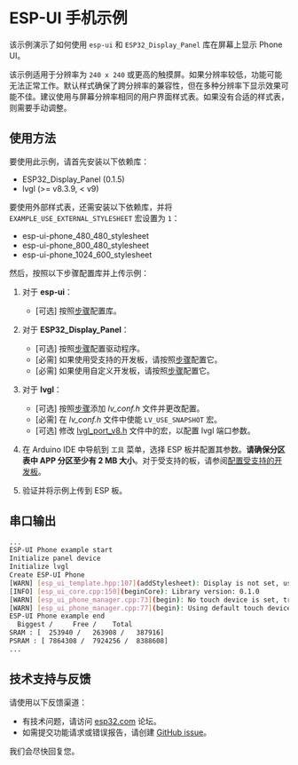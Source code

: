 # ESP-UI 手机示例

该示例演示了如何使用 `esp-ui` 和 `ESP32_Display_Panel` 库在屏幕上显示 Phone UI。

该示例适用于分辨率为 `240 x 240` 或更高的触摸屏。如果分辨率较低，功能可能无法正常工作。默认样式确保了跨分辨率的兼容性，但在多种分辨率下显示效果可能不佳。建议使用与屏幕分辨率相同的用户界面样式表。如果没有合适的样式表，则需要手动调整。

## 使用方法

要使用此示例，请首先安装以下依赖库：

- ESP32_Display_Panel (0.1.5)
- lvgl (>= v8.3.9, < v9)

要使用外部样式表，还需安装以下依赖库，并将 `EXAMPLE_USE_EXTERNAL_STYLESHEET` 宏设置为 `1`：

- esp-ui-phone_480_480_stylesheet
- esp-ui-phone_800_480_stylesheet
- esp-ui-phone_1024_600_stylesheet

然后，按照以下步骤配置库并上传示例：

1. 对于 **esp-ui**：

    - [可选] 按照[步骤](../../../docs/how_to_use.md#configuration-instructions-1)配置库。

2. 对于 **ESP32_Display_Panel**：

    - [可选] 按照[步骤](https://github.com/esp-arduino-libs/ESP32_Display_Panel?tab=readme-ov-file#configuring-drivers)配置驱动程序。
    - [必需] 如果使用受支持的开发板，请按照[步骤](https://github.com/esp-arduino-libs/ESP32_Display_Panel?tab=readme-ov-file#using-supported-development-boards)配置它。
    - [必需] 如果使用自定义开发板，请按照[步骤](https://github.com/esp-arduino-libs/ESP32_Display_Panel?tab=readme-ov-file#using-custom-development-boards)配置它。

3. 对于 **lvgl**：

    - [可选] 按照[步骤](https://github.com/esp-arduino-libs/ESP32_Display_Panel?tab=readme-ov-file#configuring-lvgl)添加 *lv_conf.h* 文件并更改配置。
    - [必需] 在 *lv_conf.h* 文件中使能 `LV_USE_SNAPSHOT` 宏。
    - [可选] 修改 [lvgl_port_v8.h](./lvgl_port_v8.h) 文件中的宏，以配置 lvgl 端口参数。

4. 在 Arduino IDE 中导航到 `工具` 菜单，选择 ESP 板并配置其参数。**请确保分区表中 APP 分区至少有 2 MB 大小**。对于受支持的板，请参阅[配置受支持的开发板](https://github.com/esp-arduino-libs/ESP32_Display_Panel/blob/master/docs/Board_Instructions.md#recommended-configurations-in-the-arduino-ide)。
5. 验证并将示例上传到 ESP 板。

## 串口输出

```bash
...
ESP-UI Phone example start
Initialize panel device
Initialize lvgl
Create ESP-UI Phone
[WARN] [esp_ui_template.hpp:107](addStylesheet): Display is not set, use default display
[INFO] [esp_ui_core.cpp:150](beginCore): Library version: 0.1.0
[WARN] [esp_ui_phone_manager.cpp:73](begin): No touch device is set, try to use default touch device
[WARN] [esp_ui_phone_manager.cpp:77](begin): Using default touch device(@0x0x3fcede40)
ESP-UI Phone example end
  Biggest /     Free /    Total
SRAM : [  253940 /   263908 /   387916]
PSRAM : [ 7864308 /  7924256 /  8388608]
...
```

## 技术支持与反馈

请使用以下反馈渠道：

- 有技术问题，请访问 [esp32.com](https://esp32.com/viewforum.php?f=35) 论坛。
- 如需提交功能请求或错误报告，请创建 [GitHub issue](https://github.com/espressif/esp-ui/issues)。

我们会尽快回复您。
